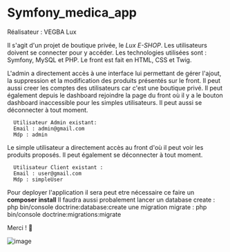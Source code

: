 # Symfony_medica_app

Réalisateur : VEGBA Lux

Il s'agit d'un projet de boutique privée, le *Lux E-SHOP*. Les utilisateurs doivent se connecter pour y accéder.
Les technologies utilisées sont : Symfony, MySQL et PHP.
Le front est fait en HTML, CSS et Twig.

L'admin a directement accès à une interface lui permettant de gérer l'ajout, la suppression et la modification des produits présentés sur le front. Il peut aussi creer les comptes des utilisateurs car c'est une boutique privé.
Il peut également depuis le dashboard rejoindre la page du front où il y a le bouton dashboard inaccessible pour les simples utilisateurs. 
Il peut aussi se déconnecter à tout moment.

      Utilisateur Admin existant:
      Email : admin@gmail.com
      Mdp : admin

Le simple utilisateur a directement accès au front d'où il peut voir les produits proposés. 
Il peut également se déconnecter à tout moment.

      Utilisateur Client existant :
      Email : user@gmail.com
      Mdp : simpleUser

Pour deployer l'application il sera peut etre nécessaire ce faire un **composer install** 
Il faudra aussi probalement lancer un database create :  php bin/console doctrine:database:create
une migration  migrate : php bin/console doctrine:migrations:migrate

Merci ! 😤


![image](https://user-images.githubusercontent.com/71674056/229573967-566de9e8-bd12-4b41-a15f-f328b95f97af.png)
